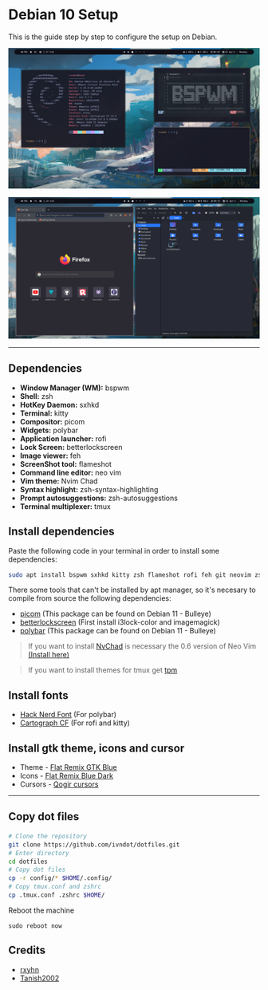 # Debian 10 Setup
This is the guide step by step to configure the setup on Debian.

![Image 1](./preview/screenshot.png)

![Image 2](./preview/screenshot1.png)

---

## Dependencies
* **Window Manager (WM):** bspwm
* **Shell:** zsh
* **HotKey Daemon:** sxhkd
* **Terminal:** kitty
* **Compositor:** picom
* **Widgets:** polybar
* **Application launcher:** rofi
* **Lock Screen:** betterlockscreen
* **Image viewer:** feh
* **ScreenShot tool:** flameshot
* **Command line editor:** neo vim
* **Vim theme:** Nvim Chad
* **Syntax highlight:** zsh-syntax-highlighting
* **Prompt autosuggestions:** zsh-autosuggestions
* **Terminal multiplexer:** tmux

## Install dependencies
Paste the following code in your terminal in order to install some dependencies:
```sh
sudo apt install bspwm sxhkd kitty zsh flameshot rofi feh git neovim zsh-syntax-highlighting zsh-autosuggestions tmux
```

There some tools that can't be installed by apt manager, so it's necesary to compile from source the following dependencies:
* [picom](https://github.com/yshui/picom) (This package can be found on Debian 11 - Bulleye)
* [betterlockscreen](https://github.com/betterlockscreen/betterlockscreen) (First install i3lock-color and imagemagick)
* [polybar](https://github.com/polybar/polybar/wiki/Compiling) (This package can be found on Debian 11 - Bulleye)

> If you want to install [NvChad](https://nvchad.github.io/getting-started/setup) is necessary the 0.6 version of Neo Vim [(Install here)](https://github.com/neovim/neovim/releases/tag/v0.6.1)

> If you want to install themes for tmux get [tpm](https://github.com/tmux-plugins/tpm)

## Install fonts
* [Hack Nerd Font](https://www.nerdfonts.com/font-downloads) (For polybar)
* [Cartograph CF](https://en.bestfonts.pro/font/cartograph-cf) (For rofi and kitty)

## Install gtk theme, icons and cursor
* Theme - [Flat Remix GTK Blue](https://www.gnome-look.org/p/1214931) 
* Icons - [Flat Remix Blue Dark](https://www.gnome-look.org/p/1012430)
* Cursors - [Qogir cursors](https://www.gnome-look.org/p/1366182/)

---

## Copy dot files
```sh
# Clone the repository
git clone https://github.com/ivndot/dotfiles.git 
# Enter directory
cd dotfiles
# Copy dot files 
cp -r config/* $HOME/.config/
# Copy tmux.conf and zshrc
cp .tmux.conf .zshrc $HOME/
```
Reboot the machine
```
sudo reboot now
```

## Credits
* [rxyhn](https://github.com/rxyhn/bspdots)
* [Tanish2002](https://github.com/Tanish2002/dot-files)